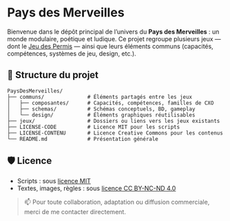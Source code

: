 # Pays des Merveilles

Bienvenue dans le dépôt principal de l’univers du **Pays des Merveilles** : un monde modulaire, poétique et ludique. Ce projet regroupe plusieurs jeux — dont le [Jeu des Permis](https://github.com/tetocare/JeuDesPermis) — ainsi que leurs éléments communs (capacités, compétences, systèmes de jeu, design, etc.).

## 📁 Structure du projet

```text
PaysDesMerveilles/
├── communs/              # Éléments partagés entre les jeux
│   ├── composantes/      # Capacités, compétences, familles de CXO
│   ├── schemas/          # Schémas conceptuels, BD, gameplay
│   └── design/           # Éléments graphiques réutilisables
├── jeux/                 # Dossiers ou liens vers les jeux existants
├── LICENSE-CODE          # Licence MIT pour les scripts
├── LICENSE-CONTENU       # Licence Creative Commons pour les contenus
└── README.md             # Présentation générale
```

## 🛡️ Licence

- Scripts : sous [licence MIT](./LICENSE-CODE)
- Textes, images, règles : sous [licence CC BY-NC-ND 4.0](./LICENSE-CONTENU)

> 📫 Pour toute collaboration, adaptation ou diffusion commerciale, merci de me contacter directement.
